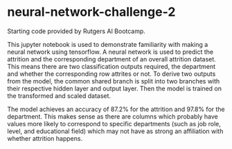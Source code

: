 # neural-network-challenge-2
Starting code provided by Rutgers AI Bootcamp. 

This jupyter notebook is used to demonstrate familiarity with making a neural network using tensorflow. A neural network is used to predict the attrition and the corresponding department of an overall attrition dataset. This means there are two classification outputs required, the department and whether the corresponding row attrites or not. To derive two outputs from the model, the common shared branch is split into two branches with their respective hidden layer and output layer. Then the model is trained on the transformed and scaled dataset. 

The model achieves an accuracy of 87.2% for the attrition and 97.8% for the department. This makes sense as there are columns which probably have values more likely to correspond to specific departments (such as job role, level, and educational field) which may not have as strong an affiliation with whether attrition happens. 
